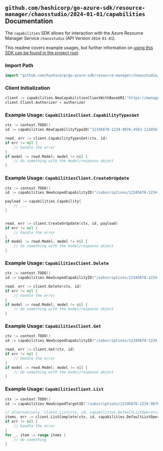 
## `github.com/hashicorp/go-azure-sdk/resource-manager/chaosstudio/2024-01-01/capabilities` Documentation

The `capabilities` SDK allows for interaction with the Azure Resource Manager Service `chaosstudio` (API Version `2024-01-01`).

This readme covers example usages, but further information on [using this SDK can be found in the project root](https://github.com/hashicorp/go-azure-sdk/tree/main/docs).

### Import Path

```go
import "github.com/hashicorp/go-azure-sdk/resource-manager/chaosstudio/2024-01-01/capabilities"
```


### Client Initialization

```go
client := capabilities.NewCapabilitiesClientWithBaseURI("https://management.azure.com")
client.Client.Authorizer = authorizer
```


### Example Usage: `CapabilitiesClient.CapabilityTypesGet`

```go
ctx := context.TODO()
id := capabilities.NewCapabilityTypeID("12345678-1234-9876-4563-123456789012", "locationValue", "targetTypeValue", "capabilityTypeValue")

read, err := client.CapabilityTypesGet(ctx, id)
if err != nil {
	// handle the error
}
if model := read.Model; model != nil {
	// do something with the model/response object
}
```


### Example Usage: `CapabilitiesClient.CreateOrUpdate`

```go
ctx := context.TODO()
id := capabilities.NewScopedCapabilityID("/subscriptions/12345678-1234-9876-4563-123456789012/resourceGroups/some-resource-group", "targetValue", "capabilityValue")

payload := capabilities.Capability{
	// ...
}


read, err := client.CreateOrUpdate(ctx, id, payload)
if err != nil {
	// handle the error
}
if model := read.Model; model != nil {
	// do something with the model/response object
}
```


### Example Usage: `CapabilitiesClient.Delete`

```go
ctx := context.TODO()
id := capabilities.NewScopedCapabilityID("/subscriptions/12345678-1234-9876-4563-123456789012/resourceGroups/some-resource-group", "targetValue", "capabilityValue")

read, err := client.Delete(ctx, id)
if err != nil {
	// handle the error
}
if model := read.Model; model != nil {
	// do something with the model/response object
}
```


### Example Usage: `CapabilitiesClient.Get`

```go
ctx := context.TODO()
id := capabilities.NewScopedCapabilityID("/subscriptions/12345678-1234-9876-4563-123456789012/resourceGroups/some-resource-group", "targetValue", "capabilityValue")

read, err := client.Get(ctx, id)
if err != nil {
	// handle the error
}
if model := read.Model; model != nil {
	// do something with the model/response object
}
```


### Example Usage: `CapabilitiesClient.List`

```go
ctx := context.TODO()
id := capabilities.NewScopedTargetID("/subscriptions/12345678-1234-9876-4563-123456789012/resourceGroups/some-resource-group", "targetValue")

// alternatively `client.List(ctx, id, capabilities.DefaultListOperationOptions())` can be used to do batched pagination
items, err := client.ListComplete(ctx, id, capabilities.DefaultListOperationOptions())
if err != nil {
	// handle the error
}
for _, item := range items {
	// do something
}
```
